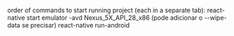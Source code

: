 order of commands to start running project (each in a separate tab):
react-native start
emulator -avd Nexus_5X_API_28_x86 (pode adicionar o --wipe-data se precisar)
react-native run-android